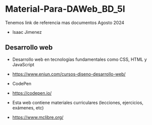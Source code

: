 # Material-Para-DAWeb_BD_5I
Tenemos link de referencia mas documentos Agosto 2024
  - Isaac Jimenez
## Desarrollo web
  - Desarrollo web en tecnologías fundamentales como CSS, HTML y JavaScript
  - https://www.eniun.com/cursos-diseno-desarrollo-web/
    
  - CodePen
  - https://codepen.io/
    
  - Esta web contiene materiales curriculares (lecciones, ejercicios, exámenes, etc)
  - https://www.mclibre.org/ 
